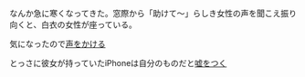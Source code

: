 なんか急に寒くなってきた。窓際から「助けて～」らしき女性の声を聞こえ振り向くと、白衣の女性が座っている。

気になったので[声をかける](../hello/hello.md)

とっさに彼女が持っていたiPhoneは自分のものだと[嘘をつく](../smartphone/iphone-plastic.md)